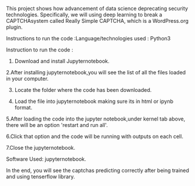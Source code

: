 This project shows how advancement of data science deprecating security technologies. 
Specifically, we will using deep learning to break a CAPTCHAsystem called Really 
Simple CAPTCHA, which is a WordPress.org plugin.

Instructions to run the code :Language/technologies used : Python3

Instruction to run the code :

1. Download and install Jupyternotebook.

2.After installing jupyternotebook,you will see the list of all the files loaded in your computer.

3. Locate the folder where the code has been downloaded.

4. Load the file into jupyternotebook making sure its in html or ipynb format.

5.After loading the code into the jupyter notebook,under kernel tab above, there will be an option 'restart and run all'.

6.Click that option and the code will be running with outputs on each cell.

7.Close the jupyternotebook.


Software Used: jupyternotebook.


In the end, you will see the captchas predicting correctly after being trained and using tenserflow library.